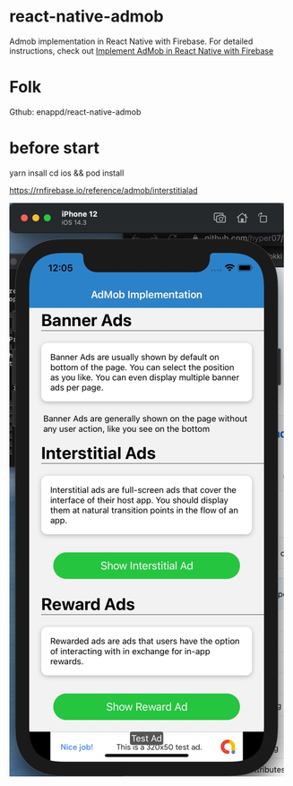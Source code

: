 # react-native-admob
Admob implementation in React Native with Firebase. For detailed instructions, check out [Implement AdMob in React Native with Firebase](https://enappd.com/blog/implement-admob-in-react-native-with-firebase/133)

# Folk
Gthub: enappd/react-native-admob

# before start
yarn insall
cd ios && pod install

https://rnfirebase.io/reference/admob/interstitialad



![Alt text](./3.jpg?raw=true "Title")
